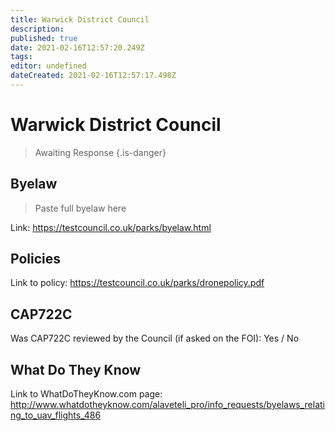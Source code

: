 ```yaml
---
title: Warwick District Council
description: 
published: true
date: 2021-02-16T12:57:20.249Z
tags: 
editor: undefined
dateCreated: 2021-02-16T12:57:17.498Z
---
```


# Warwick District Council
>  Awaiting Response
> {.is-danger}

## Byelaw
> Paste full byelaw here

Link:
https://testcouncil.co.uk/parks/byelaw.html

## Policies
Link to policy:
https://testcouncil.co.uk/parks/dronepolicy.pdf

## CAP722C

Was CAP722C reviewed by the Council (if asked on the FOI): Yes / No

## What Do They Know

Link to WhatDoTheyKnow.com page:
http://www.whatdotheyknow.com/alaveteli_pro/info_requests/byelaws_relating_to_uav_flights_486

